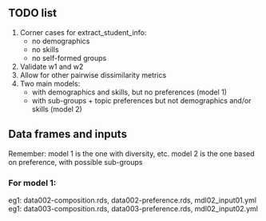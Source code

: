## TODO list

1. Corner cases for extract_student_info:
   - no demographics
   - no skills
   - no self-formed groups
2. Validate w1 and w2
3. Allow for other pairwise dissimilarity metrics
4. Two main models:
   - with demographics and skills, but no preferences (model 1)
   - with sub-groups +  topic preferences but not demographics and/or skills (model 2)


## Data frames and inputs

Remember: model 1 is the one with diversity, etc.
          model 2 is the one based on preference, with possible sub-groups
          
### For model 1:

eg1: data002-composition.rds, data002-preference.rds, mdl02_input01.yml
eg1: data003-composition.rds, data003-preference.rds, mdl02_input02.yml

